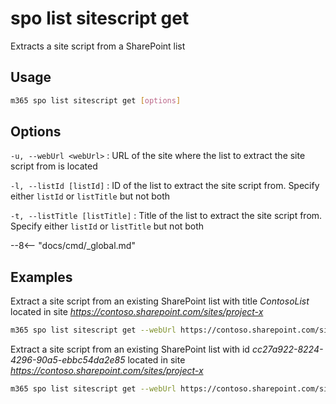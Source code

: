# spo list sitescript get

Extracts a site script from a SharePoint list

## Usage

```sh
m365 spo list sitescript get [options]
```

## Options

`-u, --webUrl <webUrl>`
: URL of the site where the list to extract the site script from is located

`-l, --listId [listId]`
: ID of the list to extract the site script from. Specify either `listId` or `listTitle` but not both

`-t, --listTitle [listTitle]`
: Title of the list to extract the site script from. Specify either `listId` or `listTitle` but not both

--8<-- "docs/cmd/_global.md"

## Examples

Extract a site script from an existing SharePoint list with title _ContosoList_ located in site _https://contoso.sharepoint.com/sites/project-x_

```sh
m365 spo list sitescript get --webUrl https://contoso.sharepoint.com/sites/project-x --listTitle ContosoList
```

Extract a site script from an existing SharePoint list with id _cc27a922-8224-4296-90a5-ebbc54da2e85_
located in site _https://contoso.sharepoint.com/sites/project-x_

```sh
m365 spo list sitescript get --webUrl https://contoso.sharepoint.com/sites/project-x --listId cc27a922-8224-4296-90a5-ebbc54da2e85
```

